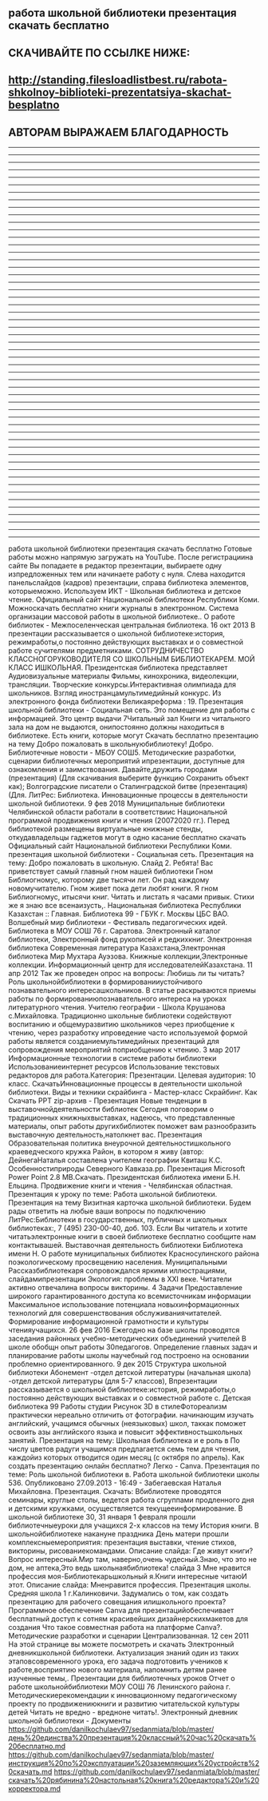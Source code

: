 работа школьной библиотеки презентация скачать бесплатно
--------------------------------------------------
СКАЧИВАЙТЕ ПО ССЫЛКЕ НИЖЕ:
--------------------------------------------------
http://standing.filesloadlistbest.ru/rabota-shkolnoy-biblioteki-prezentatsiya-skachat-besplatno
--------------------------------------------------
АВТОРАМ ВЫРАЖАЕМ БЛАГОДАРНОСТЬ
--------------------------------------------------
--------------------------------------------------
--------------------------------------------------
--------------------------------------------------
--------------------------------------------------
--------------------------------------------------
--------------------------------------------------
--------------------------------------------------
--------------------------------------------------
--------------------------------------------------
--------------------------------------------------
--------------------------------------------------
--------------------------------------------------
--------------------------------------------------
--------------------------------------------------
--------------------------------------------------
--------------------------------------------------
--------------------------------------------------
--------------------------------------------------
--------------------------------------------------
--------------------------------------------------
--------------------------------------------------
--------------------------------------------------
--------------------------------------------------
--------------------------------------------------
--------------------------------------------------
--------------------------------------------------
--------------------------------------------------
--------------------------------------------------
--------------------------------------------------
--------------------------------------------------
--------------------------------------------------
--------------------------------------------------
--------------------------------------------------
--------------------------------------------------
--------------------------------------------------
--------------------------------------------------
--------------------------------------------------
--------------------------------------------------
--------------------------------------------------
--------------------------------------------------
--------------------------------------------------
--------------------------------------------------
--------------------------------------------------
--------------------------------------------------
--------------------------------------------------
--------------------------------------------------
--------------------------------------------------
--------------------------------------------------
--------------------------------------------------
--------------------------------------------------
--------------------------------------------------
--------------------------------------------------
--------------------------------------------------
работа школьной библиотеки презентация скачать бесплатно Готовые работы можно напрямую загружать на YouTube. После регистрациина сайте Вы попадаете в редактор презентации, выбираете одну изпредложенных тем или начинаете работу с нуля. Слева находится панельслайдов (кадров) презентации, справа  библиотека элементов, которыеможно. Используем ИКТ - Школьная библиотека и детское чтение. Официальный сайт Национальной библиотеки Республики Коми. Можноскачать бесплатно книги журналы в электронном. Система организации массовой работы в школьной библиотеке.. О работе библиотек - Межпоселенческая центральная библиотека. 16 окт 2013  В презентации рассказывается о школьной библиотеке:история, режимработы,о постоянно действующих выставках и о совместной работе сучителями предметниками. СОТРУДНИЧЕСТВО КЛАССНОГОРУКОВОДИТЕЛЯ СО ШКОЛЬНЫМ БИБЛИОТЕКАРЕМ. МОЙ КЛАСС ИШКОЛЬНАЯ. Президентская библиотека представляет  Аудиовизуальные материалы Фильмы, кинохроника, видеолекции, трансляции. Творческие конкурсы.Интерактивная олимпиада для школьников. Взгляд иностранцамультимедийный конкурс. Из электронного фонда библиотеки  Великаяреформа : 19. Презентация школьной библиотеки - Социальная сеть. Это помещение для работы с информацией. Это центр выдачи  7Читальный зал Книги из читального зала на дом не выдаются, онипостоянно должны находиться в библиотеке. Есть книги, которые могут Скачать бесплатно презентацию на тему Добро пожаловать в школьнуюбиблиотеку! Добро. Библиотечные новости - МБОУ СОШ5. Методические разработки, сценарии библиотечных мероприятий ипрезентации, доступные для ознакомления и заимствования.  Давайте,дружить городами (презентация) (Для скачивания выберите функцию Сохранить объект как); Волгоградские писатели о Сталинградской битве (презентация) (Для. ЛитРес: Библиотека. Инновационные процессы в деятельности школьной библиотеки. 9 фев 2018  Муниципальные библиотеки Челябинской области работали в соответствиис Национальной программой продвижения книги и чтения (20072020 гг.). Перед библиотекой размещены виртуальные книжные стенды, откудавладельцы гаджетов могут в одно касание бесплатно скачать
Официальный сайт Национальной библиотеки Республики Коми. презентация школьной библиотеки - Социальная сеть. Презентация на тему: Добро пожаловать в школьную. Слайд 2. Ребята! Вас приветствует самый главный гном нашей библиотеки Гном Библиогномус, которому две тысячи лет. Он рад каждому новомучитателю. Гном живет  пока дети любят книги. Я гном Библиогномус, итысячи книг. Читать и листать я часами привык. Стихи же я знаю все  всенаизусть,. Национальная библиотека Республики Казахстан :: Главная. Библиотека  99 - ГБУК г. Москвы ЦБС ВАО. Волшебный мир библиотеки - Фестиваль педагогических идей. Библиотека в МОУ СОШ 76 г. Саратова. Электронный каталог библиотеки, Электронный фонд рукописей и редкихкниг. Электронная библиотека Современная литература Казахстана,Электронная библиотека Мир Мухтара Ауэзова. Книжные коллекции,Электронные коллекции. Информационный центр для исследователейКазахстана. 11 апр 2012  Так же проведен опрос на вопросы: Любишь ли ты читать?  Роль школьнойбиблиотеки в формированииустойчивого познавательного интересашкольников.  В статье раскрываются приемы работы по формированиюпознавательного интереса на уроках литературного чтения. Учителю географии - Школа Крушанова с.Михайловка. Традиционно школьные библиотеки содействуют воспитанию и общемуразвитию школьников через приобщение к чтению, через разработку ипроведение  часто используемой формой работы является созданиемультимедийных презентаций для сопровождения мероприятий поприобщению к чтению. 3 мар 2017  Информационные технологии в системе работы библиотеки Использованиеинтернет ресурсов Использование текстовых редакторов для  работа.Категория: Презентации. Целевая аудитория: 10 класс. СкачатьИнновационные процессы в деятельности школьной библиотеки. Виды и техники скрайбинга - Мастер-класс Скрайбинг. Как
Скачать PPT zip-архив - Презентация Новые тенденции в выставочнойдеятельности библиотек  Сегодня поговорим о традиционных книжныхвыставках, надеюсь, что представленные материалы, опыт работы другихбиблиотек поможет вам разнообразить выставочную деятельность,натолкнет вас. Презентация Образовательная политика внеурочной деятельностишкольного краеведческого кружка Район, в котором я живу (автор: ДейнегаНаталья  составлена учителем географии Квиташ К.С. Особенностиприроды Северного Кавказа.pp. Презентация Microsoft Power Point 2.8 MB.Скачать. Президентская библиотека имени Б.Н. Ельцина. Продвижение книги и чтения - Челябинская областная. Презентация к уроку по теме: Работа школьной библиотеки. Презентация на тему Визитная карточка школьной библиотеки. Будем рады ответить на любые ваши вопросы по подключению ЛитРес:Библиотеки в государственных, публичных и школьных библиотеках:, 7 (495) 230-00-40, доб. 103. Если Вы  читатель и хотите читатьэлектронные книги в своей библиотеке бесплатно  сообщите нам контактывашей. Выставочная деятельность библиотеки  Библиотека имени Н. О работе муниципальных библиотек Красносулинского района поэкологическому просвещению населения. Муниципальными  Рассказбиблиотекаря сопровождался яркими иллюстрациями, слайдамипрезентации Экология: проблемы в XXI веке. Читатели активно отвечалина вопросы викторины. 4 Задачи Предоставление широкого гарантированного доступа ко всемисточникам информации Максимальное использование потенциала новыхинформационных технологий для совершенствования обслуживаниячитателей. Формирование информационной грамотности и культуры чтенияучащихся. 26 фев 2016  Ежегодно на базе школы проводятся заседания районных учебно-методических объединений учителей В школе обобщн опыт работы 30педагогов. Определение главных задач и планирование работы школы научебный год построено на основании проблемно  ориентированного. 9 дек 2015  Структура школьной библиотеки Абонемент -отдел детской литературы (начальная школа) -отдел детской литературы (для 5-7 классов),  Впрезентации рассказывается о школьной библиотеке:история, режимработы,о постоянно действующих выставках и о совместной работе с. Детская библиотека  99  Работы студии Рисунок 3D в стилеФотореализм практически нереально отличить от фотографии. начинающим изучать английский, учащимся обычных (неязыковых) школ, таккак поможет освоить азы английского языка и повысит эффективностьшкольных занятий. Презентация на тему: Школьная библиотека и е роль в
По числу цветов радуги учащимся предлагается семь тем для чтения, каждойиз которых отводится один месяц (с октября по апрель). Как создать презентацию онлайн бесплатно? Легко  - Canva. Презентация по теме: Роль школьной библиотеки в. Работа школьной библиотеки школы 536. Опубликовано 27.09.2013 - 16:49 - Забегаевская Наталья Михайловна. Презентация. Скачать:  Вбиблиотеке проводятся семинары, круглые столы, ведется работа сгруппами продленного дня и детскими кружками, осуществляется текущееинформирование. В школьной библиотеке 30, 31 января  1 февраля прошли библиотечныеуроки для учащихся 2-х классов на тему История книги.  В школьнойбиблиотеке накануне праздника День матери прошли комплексныемероприятия: презентация выставки, чтение стихов, викторины, рисованиекомандами. Описание слайда: Где живут книги? Вопрос интересный.Мир там, наверно,очень чудесный.Знаю, что это не дом, не аптека,Это ведь школьнаябиблиотека!  слайда 3 Мне нравится профессия моя-Библиотекарьшкольный я.Книги интересные читаюИ этот. Описание слайда: Мненравится профессия. Презентация школы. Средняя школа 1 г.Калинковичи. Задумались о том, как создать презентацию для рабочего совещания илишкольного проекта?  Программное обеспечение Canva для презентацийобеспечивает бесплатный доступ к сотням красивейших дизайнерскихмакетов для создания  Что такое совместная работа на платформе Canva?. Методические разработки и сценарии  Централизованная. 12 сен 2011  На этой странице вы можете посмотреть и скачать Электронный дневникшкольной библиотеки.  Актуализация знаний  один из таких этаповсовременного урока, его задача  подготовить учеников к работе,восприятию нового материала, напомнить детям ранее изученные темы,. Презентации для библиотечных уроков  Отчет о работе школьнойбиблиотеки МОУ СОШ 76 Ленинского района г.  Методическиерекомендации к инновационному педагогическому проекту по продвижениюкниги и развитию читательской культуры детей Читать не вредно - вредноне читать!. Электронный дневник школьной библиотеки - Документы
https://github.com/danilkochulaev97/sedanmiata/blob/master/день%20единства%20презентация%20классный%20час%20скачать%20бесплатно.md
https://github.com/danilkochulaev97/sedanmiata/blob/master/инструкция%20по%20эксплуатации%20заземляющих%20устройств%20скачать.md
https://github.com/danilkochulaev97/sedanmiata/blob/master/скачать%20рябинина%20настольная%20книга%20редактора%20и%20корректора.md